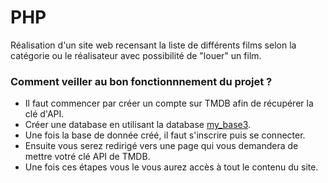# PHP
Réalisation d'un site web recensant la liste de différents films selon la catégorie ou le réalisateur avec possibilité de "louer" un film.

### Comment veiller au bon fonctionnnement du projet ?

- Il faut commencer par créer un compte sur TMDB afin de récupérer la clé d'API.
- Créer une database en utilisant la database [my_base3](bdd/my_base3.sql).
- Une fois la base de donnée créé, il faut s'inscrire puis se connecter.
- Ensuite vous serez redirigé vers une page qui vous demandera de mettre votré clé API de TMDB.
- Une fois ces étapes vous le vous aurez accès à tout le contenu du site.
